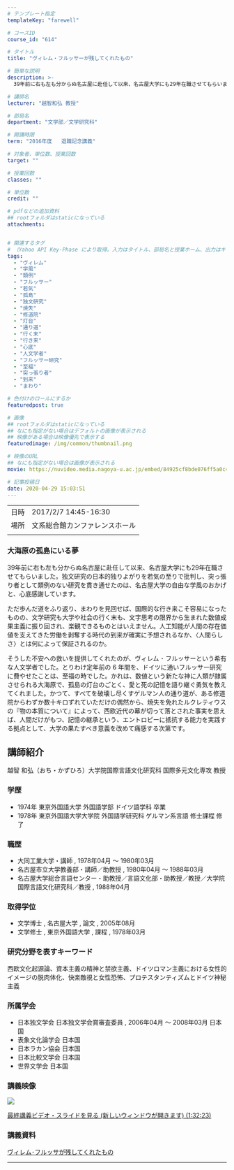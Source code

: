```yaml
---
# テンプレート指定
templateKey: "farewell"

# コースID
course_id: "614"

# タイトル
title: "ヴィレム・フルッサーが残してくれたもの"

# 簡単な説明
description: >-
  39年前に右も左も分からぬ名古屋に赴任して以来、名古屋大学にも29年在職させてもらいました。独文研究の日本的独りよがりを若気の至りで批判し、突っ張り者として類例のない研究を貫き通せたのは、名古屋大学の自由な学風のおかげと、心底感謝しています。ただ歩んだ道をふり返り、まわりを見回せば、国際的な行き来こそ容易になったものの、文学研究も大学や社会の行く末も、文字思考の限界から生まれた数値成果主義 ....

# 講師名
lecturer: "越智和弘 教授"

# 部局名
department: "文学部／文学研究科"

# 開講時限
term: "2016年度	退職記念講義"

# 対象者、単位数、授業回数
target: ""

# 授業回数
classes: ""

# 単位数
credit: ""

# pdfなどの追加資料
## rootフォルダはstaticになっている
attachments:


# 関連するタグ
# （Yahoo API Key-Phase により取得。入力はタイトル、部局名と授業ホーム、出力はキーフレーズ（tags））
tags:
  - "ヴィレム"
  - "学風"
  - "類例"
  - "フルッサー"
  - "若気"
  - "孤島"
  - "独文研究"
  - "焼失"
  - "修道院"
  - "灯台"
  - "通り道"
  - "行く末"
  - "行き来"
  - "心底"
  - "人文学者"
  - "フルッサー研究"
  - "至福"
  - "突っ張り者"
  - "到来"
  - "まわり"

# 色付けのロールにするか
featuredpost: true

# 画像
## rootフォルダはstaticになっている
## なにも指定がない場合はデフォルトの画像が表示される
## 映像がある場合は映像優先で表示する
featuredimage: /img/common/thumbnail.png

# 映像のURL
## なにも指定がない場合は画像が表示される
movie: https://nuvideo.media.nagoya-u.ac.jp/embed/84925cf8bde076ff5a0c4a9640d30496c69d8c4b

# 記事投稿日
date: 2020-04-29 15:03:51
---
```


|   |   |
|---|---|
| 日時 | 2017/2/7  14:45-16:30 |
| 場所 | 文系総合館カンファレンスホール |
|   |   |


### 大海原の孤島にいる夢

39年前に右も左も分からぬ名古屋に赴任して以来、名古屋大学にも29年在職させてもらいました。独文研究の日本的独りよがりを若気の至りで批判し、突っ張り者として類例のない研究を貫き通せたのは、名古屋大学の自由な学風のおかげと、心底感謝しています。

ただ歩んだ道をふり返り、まわりを見回せば、国際的な行き来こそ容易になったものの、文学研究も大学や社会の行く末も、文字思考の限界から生まれた数値成果主義に振り回され、楽観できるものとはいえません。人工知能が人間の存在価値を支えてきた労働を剥奪する時代の到来が確実に予想されるなか、〈人間らしさ〉とは何によって保証されるのか。

そうした不安への救いを提供してくれたのが、ヴィレム ･ フルッサーという希有な人文学者でした。とりわけ定年前の 6 年間を、ドイツに通いフルッサー研究に費やせたことは、至福の時でした。かれは、数値という新たな神に人類が隷属させられる大海原で、孤島の灯台のごとく、愛と死の記憶を語り継ぐ勇気を教えてくれました。かつて、すべてを破壊し尽くすゲルマン人の通り道が、ある修道院からわずか数十キロずれていただけの偶然から、焼失を免れたルクレティウスの『物の本質について』によって、西欧近代の幕が切って落とされた事実を思えば、人間だけがもつ、記憶の継承という、エントロピーに抵抗する能力を実践する拠点として、大学の果たすべき意義を改めて痛感する次第です。


## 講師紹介

越智 和弘（おち・かずひろ）大学院国際言語文化研究科 国際多元文化専攻 教授

### 学歴

* 1974年 東京外国語大学 外国語学部 ドイツ語学科 卒業
* 1978年 東京外国語大学大学院 外国語学研究科 ゲルマン系言語 修士課程 修了

### 職歴

* 大同工業大学・講師 , 1978年04月 ～ 1980年03月
* 名古屋市立大学教養部・講師／助教授 , 1980年04月 ～ 1988年03月
* 名古屋大学総合言語センター・助教授／言語文化部・助教授／教授／大学院国際言語文化研究科／教授 , 1988年04月

### 取得学位

* 文学博士 , 名古屋大学 , 論文 , 2005年08月
* 文学修士 , 東京外国語大学 , 課程 , 1978年03月

### 研究分野を表すキーワード

西欧文化起源論、資本主義の精神と禁欲主義、ドイツロマン主義における女性的イメージの脱肉体化、快楽敵視と女性恐怖、プロテスタンティズムとドイツ神秘主義

### 所属学会

* 日本独文学会 日本独文学会賞審査委員 , 2006年04月 ～ 2008年03月 日本国
* 表象文化論学会 日本国
* 日本ラカン協会 日本国
* 日本比較文学会 日本国
* 世界文学会 日本国


### 講義映像


![](https://ocw.nagoya-u.jp/files/614/3592.jpg) 

[
最終講義ビデオ・スライドを見る (新しいウィンドウが開きます) (1:32:23)](https://nuvideo.media.nagoya-u.ac.jp/embed/84925cf8bde076ff5a0c4a9640d30496c69d8c4b
)


### 講義資料

[ヴィレム･フルッサが残してくれたもの](https://ocw.nagoya-u.jp/files/614/ochi_20170207.pdf) 


-----